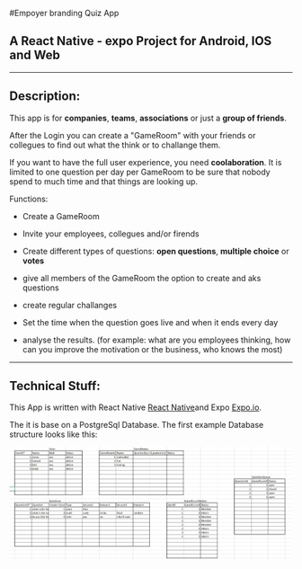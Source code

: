 #Empoyer branding Quiz App

## A React Native - expo Project for Android, IOS and Web

---

## Description:

This app is for **companies**, **teams**, **associations** or just a **group of friends**.

After the Login you can create a "GameRoom" with your friends or collegues to find out what the think or to challange them.

If you want to have the full user experience, you need **coolaboration**. It is limited to one question per day per GameRoom to be sure that nobody spend to much time and that things are looking up.

Functions:

- Create a GameRoom
- Invite your employees, collegues and/or firends

- Create different types of questions: **open questions**, **multiple choice** or **votes**

- give all members of the GameRoom the option to create and aks questions

- create regular challanges

- Set the time when the question goes live and when it ends every day

- analyse the results. (for example: what are you employees thinking, how can you improve the motivation or the business, who knows the most)

---

## Technical Stuff:

This App is written with React Native [React Native](https://reactnative.dev/)and Expo [Expo.io](https://expo.io/).

The it is base on a PostgreSql Database.
The first example Database structure looks like this:

![Database Structure](https://github.com/JonasArtmeier/employer-branding-quiz-react-native/blob/master/DataBaseStructure.JPG)
